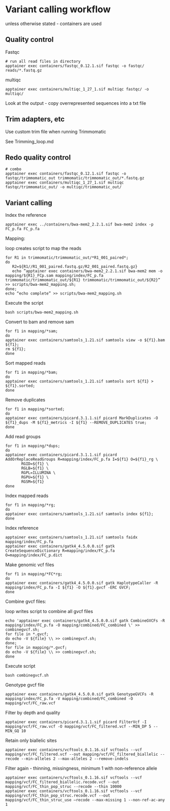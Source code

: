 # Variant calling workflow
unless otherwise stated - containers are used
## Quality control
Fastqc
```{r}
# run all read files in directory
apptainer exec containers/fastqc_0.12.1.sif fastqc -o fastqc/ reads/*.fastq.gz
```
multiqc
```{r}
apptainer exec containers/multiqc_1_27_1.sif multiqc fastqc/ -o multiqc/
```
Look at the output - copy overrepresented sequences into a txt file

## Trim adapters, etc
Use custom trim file when running Trimmomatic

See Trimming_loop.md

## Redo quality control
```{r}
# combo
apptainer exec containers/fastqc_0.12.1.sif fastqc -o fastqc/trimmomatic_out trimmomatic/trimmomatic_out/*.fastq.gz
apptainer exec containers/multiqc_1_27_1.sif multiqc fastqc/trimmomatic_out/ -o multiqc/trimmomatic_out/
```
## Variant calling
Index the reference
```{r}
apptainer exec ../containers/bwa-mem2_2.2.1.sif bwa-mem2 index -p FC_p.fa FC_p.fa
```
Mapping:

loop creates script to map the reads
```{r}
for R1 in trimmomatic/trimmomatic_out/*R1_001_paired*;
do
   R2=${R1//R1_001_paired.fastq.gz/R2_001_paired.fastq.gz}
   echo ”apptainer exec containers/bwa-mem2_2.2.1.sif bwa-mem2 mem -o mapping/${R1}_FCp.sam mapping/index/FC_p.fa trimmomatic/trimmomatic_out/${R1} trimmomatic/trimmomatic_out/${R2}” >> scripts/bwa-mem2_mapping.sh;
done;
echo “echo complete” >> scripts/bwa-mem2_mapping.sh
```
Execute the script
```{r}
bash scripts/bwa-mem2_mapping.sh
```
Convert to bam and remove sam
```{r}
for f1 in mapping/*sam;
do 
apptainer exec containers/samtools_1.21.sif samtools view -o ${f1}.bam ${f1};
rm ${f1};
done
```
Sort mapped reads
```{r}
for f1 in mapping/*bam; 
do 
apptainer exec containers/samtools_1.21.sif samtools sort ${f1} > ${f1}.sorted; 
done
```
Remove duplicates
```{r}
for f1 in mapping/*sorted; 
do 
apptainer exec containers/picard.3.1.1.sif picard MarkDuplicates -O ${f1}_dups -M ${f1}_metrics -I ${f1} --REMOVE_DUPLICATES true; 
done
```
Add read groups
```{r}
for f1 in mapping/*dups; 
do 
apptainer exec containers/picard.3.1.1.sif picard AddOrReplaceReadGroups R=mapping/index/FC_p.fa I=${f1} O=${f1}_rg \
       RGID=${f1} \
       RGLB=${f1} \
       RGPL=ILLUMINA \
       RGPU=${f1} \
       RGSM=${f1} 
done
```
Index mapped reads
```{r}
for f1 in mapping/*rg; 
do 
apptainer exec containers/samtools_1.21.sif samtools index ${f1}; 
done
```
Index reference
```{r}
apptainer exec containers/samtools_1.21.sif samtools faidx mapping/index/FC_p.fa
apptainer exec containers/gatk4_4.5.0.0.sif gatk CreateSequenceDictionary R=mapping/index/FC_p.fa O=mapping/index/FC_p.dict
```
Make genomic vcf files
```{r}
for f1 in mapping/*FC*rg; 
do 
apptainer exec containers/gatk4_4.5.0.0.sif gatk HaplotypeCaller -R mapping/index/FC_p.fa -I ${f1} -O ${f1}.gvcf -ERC GVCF;  
done
```
Combine gvcf files:

loop writes script to combine all gvcf files
```{r}
echo 'apptainer exec containers/gatk4_4.5.0.0.sif gatk CombineGVCFs -R mapping/index/FC_p.fa -O mapping/combined/FC_combined \' >> combinegvcf.sh;
for file in *.gvcf;
do echo -V ${file} \\ >> combinegvcf.sh;
done;
for file in mapping/*.gvcf;
do echo -V ${file} \\ >> combinegvcf.sh;
done
```
Execute script
```{r}
bash combinegvcf.sh
```
Genotype gvcf file
```{r}
apptainer exec containers/gatk4_4.5.0.0.sif gatk GenotypeGVCFs -R mapping/index/FC_p.fa -V mapping/combined/FC_combined -O mapping/vcf/FC_raw.vcf
```
Filter by depth and quality
```{r}
apptainer exec containers/picard.3.1.1.sif picard FilterVcf -I mapping/vcf/FC_raw.vcf -O mapping/vcf/FC_filtered.vcf --MIN_DP 5 --MIN_GQ 10
```
Retain only biallelic sites
```{r}
apptainer exec containers/vcftools_0.1.16.sif vcftools --vcf mapping/vcf/FC_filtered.vcf --out mapping/vcf/FC_filtered_biallelic --recode --min-alleles 2 --max-alleles 2 --remove-indels
```
Filter again - thinning, missingness, minimum 1 with non-reference allele
```{r}
apptainer exec containers/vcftools_0.1.16.sif vcftools --vcf mapping/vcf/FC_filtered_biallelic.recode.vcf --out mapping/vcf/FC_thin_pop_struc --recode --thin 10000
apptainer exec containers/vcftools_0.1.16.sif vcftools --vcf mapping/vcf/FC_thin_pop_struc.recode.vcf --out mapping/vcf/FC_thin_struc_use –recode --max-missing 1 --non-ref-ac-any 1
```
